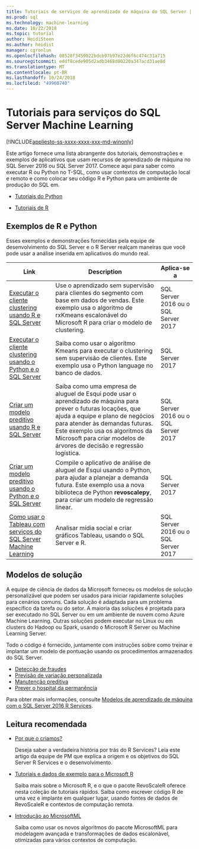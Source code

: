 ```yaml
---
title: Tutoriais de serviços de aprendizado de máquina do SQL Server | Microsoft Docs
ms.prod: sql
ms.technology: machine-learning
ms.date: 10/22/2018
ms.topic: tutorial
author: HeidiSteen
ms.author: heidist
manager: cgronlun
ms.openlocfilehash: 08528f3459022bdcb97b97e22d6f6c474c31a715
ms.sourcegitcommit: eddf8cede905d2adb3468d00220a347acd31ae8d
ms.translationtype: MT
ms.contentlocale: pt-BR
ms.lasthandoff: 10/24/2018
ms.locfileid: "49960740"
---
```

# <a name="tutorials-for-sql-server-machine-learning-services"></a>Tutoriais para serviços do SQL Server Machine Learning
[!INCLUDE[appliesto-ss-xxxx-xxxx-xxx-md-winonly](../../includes/appliesto-ss-xxxx-xxxx-xxx-md-winonly.md)]

Este artigo fornece uma lista abrangente dos tutoriais, demonstrações e exemplos de aplicativos que usam recursos de aprendizado de máquina no SQL Server 2016 ou SQL Server 2017. Comece aqui para saber como executar R ou Python no T-SQL, como usar contextos de computação local e remoto e como colocar seu código R e Python para um ambiente de produção do SQL em.

+ [Tutoriais do Python](../tutorials/sql-server-python-tutorials.md)

+ [Tutoriais de R](../tutorials/sql-server-r-tutorials.md)

## <a name ="bkmk_samples"></a>Exemplos de R e Python

Esses exemplos e demonstrações fornecidas pela equipe de desenvolvimento do SQL Server e o R Server realçam maneiras que você pode usar a análise inserida em aplicativos do mundo real.

| Link | Description | Aplica-se a |
|------|-------------|------------|
| [Executar o cliente clustering usando R e SQL Server](https://microsoft.github.io/sql-ml-tutorials/R/customerclustering/) | Use o aprendizado sem supervisão para clientes do segmento com base em dados de vendas. Este exemplo usa o algoritmo de rxKmeans escalonável do Microsoft R para criar o modelo de clustering. | SQL Server 2016 ou o SQL Server 2017 |
| [Executar o cliente clustering usando o Python e o SQL Server](https://microsoft.github.io/sql-ml-tutorials/python/customerclustering/) | Saiba como usar o algoritmo Kmeans para executar o clustering sem supervisão de clientes. Este exemplo usa o Python language no banco de dados.| SQL Server 2017 |
| [Criar um modelo preditivo usando R e SQL Server](https://microsoft.github.io/sql-ml-tutorials/R/rentalprediction) | Saiba como uma empresa de aluguel de Esqui pode usar o aprendizado de máquina para prever o futuras locações, que ajuda a equipe e plano de negócios para atender às demandas futuras. Este exemplo usa os algoritmos da Microsoft para criar modelos de árvores de decisão e regressão logística. | SQL Server 2016 ou o SQL Server 2017 |
| [Criar um modelo preditivo usando o Python e o SQL Server](https://microsoft.github.io/sql-ml-tutorials/python/rentalprediction/) | Compile o aplicativo de análise de aluguel de Esqui usando o Python, para ajudar a planejar a demanda futura. Este exemplo usa a nova biblioteca de Python **revoscalepy**, para criar um modelo de regressão linear. | SQL Server 2017 |
| [Como usar o Tableau com serviços do SQL Server Machine Learning](https://blogs.msdn.microsoft.com/mlserver/2017/12/14/how-to-use-tableau-with-sql-server-machine-learning-services-with-r-and-python/) | Analisar mídia social e criar gráficos Tableau, usando o SQL Server e R. | SQL Server 2016 ou o SQL Server 2017 |

## <a name="bkmk_solutions"></a>Modelos de solução

A equipe de ciência de dados da Microsoft forneceu os modelos de solução personalizável que podem ser usados para iniciar rapidamente soluções para cenários comuns. Cada solução é adaptada para um problema específico da tarefa ou do setor. A maioria das soluções é projetada para ser executado no SQL Server ou em um ambiente de nuvem como Azure Machine Learning. Outras soluções podem executar no Linux ou em clusters do Hadoop ou Spark, usando o Microsoft R Server ou Machine Learning Server.

Todo o código é fornecido, juntamente com instruções sobre como treinar e implantar um modelo de pontuação usando os procedimentos armazenados do SQL Server.

+ [Detecção de fraudes](https://gallery.cortanaanalytics.com/Tutorial/Online-Fraud-Detection-Template-with-SQL-Server-R-Services-1)
+ [Previsão de variação personalizada](https://gallery.cortanaanalytics.com/Tutorial/Customer-Churn-Prediction-Template-with-SQL-Server-R-Services-1)
+ [Manutenção preditiva](https://gallery.cortanaanalytics.com/Tutorial/Predictive-Maintenance-Template-with-SQL-Server-R-Services-1)
+ [Prever o hospital da permanência](https://gallery.cortanaintelligence.com/Solution/Predicting-Length-of-Stay-in-Hospitals-1)

Para obter mais informações, consulte [Modelos de aprendizado de máquina com o SQL Server 2016 R Services](https://blogs.technet.microsoft.com/machinelearning/2016/03/23/machine-learning-templates-with-sql-server-2016-r-services/).

## <a name="recommended-reading"></a>Leitura recomendada

+ [Por que o criamos?](https://blogs.msdn.microsoft.com/sqlserverstorageengine/2017/01/10/sql-server-r-services-why-did-we-build-it/)

    Deseja saber a verdadeira história por trás do R Services? Leia este artigo da equipe de PM que explica a origem e os objetivos do SQL Server R Services e o desenvolvimento.

+ [Tutoriais e dados de exemplo para o Microsoft R](https://docs.microsoft.com/machine-learning-server/r/tutorial-introduction)

    Saiba mais sobre o Microsoft R, e o que o pacote RevoScaleR oferece nesta coleção de tutoriais rápidos. Saiba como escrever código R de uma vez e implante em qualquer lugar, usando fontes de dados de RevoScaleR e contextos de computação remota.

+ [Introdução ao MicrosoftML](https://docs.microsoft.com/machine-learning-server/r/concept-what-is-the-microsoftml-package)

  Saiba como usar os novos algoritmos do pacote MicrosoftML para modelagem avançada e transformações de dados escalonável, otimizadas para vários contextos de computação.
